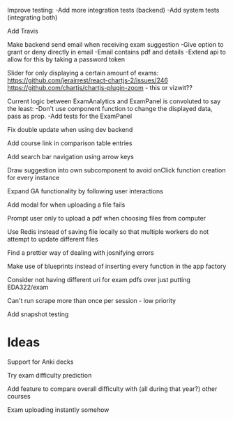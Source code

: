 Improve testing:
-Add more integration tests (backend)
-Add system tests (integrating both)


Add Travis

Make backend send email when receiving exam suggestion 
-Give option to grant or deny directly in email
-Email contains pdf and details
-Extend api to allow for this by taking a password token

Slider for only displaying a certain amount of exams: 
https://github.com/jerairrest/react-chartjs-2/issues/246
https://github.com/chartjs/chartjs-plugin-zoom - this or vizwit??

Current logic between ExamAnalytics and ExamPanel is convoluted to say the least:
-Don't use component function to change the displayed data, pass as prop.
-Add tests for the ExamPanel

Fix double update when using dev backend

Add course link in comparison table entries

Add search bar navigation using arrow keys

Draw suggestion into own subcomponent to avoid onClick function creation for every instance

Expand GA functionality by following user interactions

Add modal for when uploading a file fails

Prompt user only to upload a pdf when choosing files from computer

Use Redis instead of saving file locally so that multiple workers do not attempt to
update different files

Find a prettier way of dealing with josnifying errors

Make use of blueprints instead of inserting every function in the app factory

Consider not having different uri for exam pdfs over just putting EDA322/exam

Can't run scrape more than once per session - low priority

Add snapshot testing

# Ideas

Support for Anki decks

Try exam difficulty prediction

Add feature to compare overall difficulty with (all during that year?) other courses

Exam uploading instantly somehow
